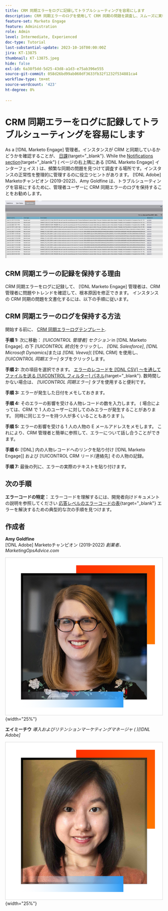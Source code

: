 ```yaml
---
title: CRM 同期エラーをログに記録してトラブルシューティングを容易にします
description: CRM 同期エラーのログを使用して CRM 同期の問題を調査し、スムーズに実行させる方法を説明します。
feature-set: Marketo Engage
feature: Administration
role: Admin
level: Intermediate, Experienced
doc-type: Tutorial
last-substantial-update: 2023-10-16T00:00:00Z
jira: KT-13875
thumbnail: KT-13875.jpeg
hide: false
exl-id: 6a38f5dd-5d25-43d8-a1d3-e75ab396e555
source-git-commit: 058d26bd99ab060df3633fb32f1232f534881ca4
workflow-type: tm+mt
source-wordcount: '423'
ht-degree: 0%

---
```


# CRM 同期エラーをログに記録してトラブルシューティングを容易にします

As a [!DNL Marketo Engage] 管理者。インスタンスが CRM と同期しているかどうかを確認することが、 [日課](https://nation.marketo.com/t5/champion-program-blogs/my-marketo-morning-routine-tips-for-driving-marketing-operation/ba-p/247508){target="_blank"}. While the [Notifications section](https://experienceleague.adobe.com/docs/marketo/using/product-docs/core-marketo-concepts/miscellaneous/notification-types.html){target="_blank"} ( ページの右上隅にある [!DNL Marketo Engage] インターフェイス ) は、頻繁な同期の問題を見つけて調査する場所です。インスタンスの正常性を整理的に管理するのに役立つヒントがあります。 [!DNL Adobe] Marketoチャンピオン (2019-2022)、Amy Goldfine は、トラブルシューティングを容易にするために、管理者ユーザーに CRM 同期エラーのログを保持することをお勧めします。

![「同期エラー」タブのスクリーンショット](/help/marketo-tutorial-inherited-instance/_assets/Marketo_Engage_Admin_Salesforce_Sync_Errors_Tab.png)

## CRM 同期エラーの記録を保持する理由

CRM 同期エラーをログに記録して、 [!DNL Marketo Engage] 管理者は、CRM 管理者に問題やトレンドを確認して、根本原因を修正できます。 インスタンスの CRM 同期の問題を文書化するには、以下の手順に従います。

## CRM 同期エラーのログを保持する方法

開始する前に、 [CRM 同期エラーログテンプレート](/help/marketo-tutorial-inherited-instance/_assets/downloads/Adobe-Marketo-Engage_CRM-Sync-Error-Log-Template.xlsx).

**手順 1:** 次に移動： *[!UICONTROL 管理者] セクション* in [!DNL Marketo Engage]. の下 *[!UICONTROL 統合]*&#x200B;をクリックし、 *[!DNL Salesforce]*, *[!DNL Microsoft Dynamics]*&#x200B;または *[!DNL Veeva]*( [!DNL CRM] を使用し、 *[!UICONTROL 同期エラー]* タブをクリックします。

**手順 2:** 次の項目を選択できます。 [エラーのレコードを [!DNL CSV] ～を通してファイルを送る [!UICONTROL フィルター] パネル](https://experienceleague.adobe.com/docs/marketo/using/product-docs/crm-sync/salesforce-sync/salesforce-sync-errors.html#filter-sync-errors){target="_blank"}. 数時間しかない場合は、 *[!UICONTROL 同期エラー]* タブを使用すると便利です。

**手順 3:** エラーが発生した日付をメモしておきます。

**手順 4:** そのエラーの影響を受ける人物レコードの数を入力します。 ( 場合によっては、CRM で 1 人のユーザーに対してのみエラーが発生することがあります。 同時に同じエラーを持つ人が多くいることもあります )。

**手順 5:** エラーの影響を受ける 1 人の人物の E メールアドレスをメモします。 これにより、CRM 管理者と簡単に参照して、エラーについて話し合うことができます。

**手順 6:** [!DNL] 内の人物レコードへのリンクを貼り付け [!DNL Marketo Engage]] および [!UICONTROL CRM リード/連絡先] その人物の記録。

**手順 7:** 最後の列に、エラーの実際のテキストを貼り付けます。

## 次の手順

**エラーコードの特定：** エラーコードを理解するには、開発者向けドキュメントの説明を参照してください [応答レベルのエラーコードの表](https://developers.marketo.com/rest-api/error-codes/#response_level_error_codes){target="_blank"} エラーを解決するための典型的な次の手順を見つけます。

## 作成者

**Amy Goldfine**\
[!DNL Adobe] Marketoチャンピオン (2019-2022)
*創業者、 MarketingOpsAdvice.com*

![Amy Goldfine](/help/marketo-tutorial-inherited-instance/_assets/authors/Customer_Author_Amy_Goldfine.png){width="25%"}

**エイミーチウ**
*導入およびリテンションマーケティングマネージャ ( )[!DNL Adobe]*

![エイミーチウ](/help/marketo-tutorial-inherited-instance/_assets/authors/Adobe_Author_Amy_Chiu.png){width="25%"}
